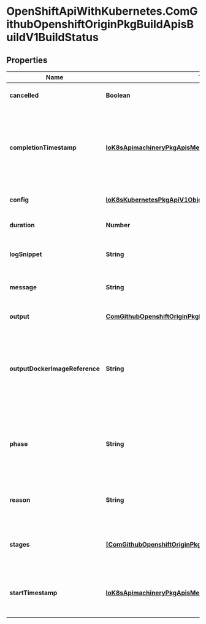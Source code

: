 # OpenShiftApiWithKubernetes.ComGithubOpenshiftOriginPkgBuildApisBuildV1BuildStatus

## Properties
Name | Type | Description | Notes
------------ | ------------- | ------------- | -------------
**cancelled** | **Boolean** | cancelled describes if a cancel event was triggered for the build. | [optional] 
**completionTimestamp** | [**IoK8sApimachineryPkgApisMetaV1Time**](IoK8sApimachineryPkgApisMetaV1Time.md) | completionTimestamp is a timestamp representing the server time when this Build was finished, whether that build failed or succeeded.  It reflects the time at which the Pod running the Build terminated. It is represented in RFC3339 form and is in UTC. | [optional] 
**config** | [**IoK8sKubernetesPkgApiV1ObjectReference**](IoK8sKubernetesPkgApiV1ObjectReference.md) | config is an ObjectReference to the BuildConfig this Build is based on. | [optional] 
**duration** | **Number** | duration contains time.Duration object describing build time. | [optional] 
**logSnippet** | **String** | logSnippet is the last few lines of the build log.  This value is only set for builds that failed. | [optional] 
**message** | **String** | message is a human-readable message indicating details about why the build has this status. | [optional] 
**output** | [**ComGithubOpenshiftOriginPkgBuildApisBuildV1BuildStatusOutput**](ComGithubOpenshiftOriginPkgBuildApisBuildV1BuildStatusOutput.md) | output describes the Docker image the build has produced. | [optional] 
**outputDockerImageReference** | **String** | outputDockerImageReference contains a reference to the Docker image that will be built by this build. Its value is computed from Build.Spec.Output.To, and should include the registry address, so that it can be used to push and pull the image. | [optional] 
**phase** | **String** | phase is the point in the build lifecycle. Possible values are \&quot;New\&quot;, \&quot;Pending\&quot;, \&quot;Running\&quot;, \&quot;Complete\&quot;, \&quot;Failed\&quot;, \&quot;Error\&quot;, and \&quot;Cancelled\&quot;. | 
**reason** | **String** | reason is a brief CamelCase string that describes any failure and is meant for machine parsing and tidy display in the CLI. | [optional] 
**stages** | [**[ComGithubOpenshiftOriginPkgBuildApisBuildV1StageInfo]**](ComGithubOpenshiftOriginPkgBuildApisBuildV1StageInfo.md) | stages contains details about each stage that occurs during the build including start time, duration (in milliseconds), and the steps that occured within each stage. | [optional] 
**startTimestamp** | [**IoK8sApimachineryPkgApisMetaV1Time**](IoK8sApimachineryPkgApisMetaV1Time.md) | startTimestamp is a timestamp representing the server time when this Build started running in a Pod. It is represented in RFC3339 form and is in UTC. | [optional] 


